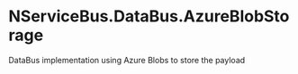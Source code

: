 # NServiceBus.DataBus.AzureBlobStorage
DataBus implementation using Azure Blobs to store the payload
